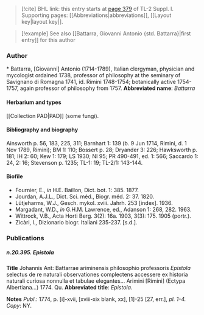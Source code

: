 > [!cite] BHL link: this entry starts at [page 379](https://www.biodiversitylibrary.org/page/33265106) of TL-2 Suppl. I.
> Supporting pages: [[Abbreviations|abbreviations]], [[Layout key|layout key]].

> [!example] See also [[Battarra, Giovanni Antonio {std. Battarra}|first entry]] for this author

### Author

\* Battarra, \[Giovanni\] Antonio (1714-1789), Italian clergyman, physician and mycologist ordained 1738, professor of philosophy at the seminary of Savignano di Romagna 1741, id. Rimini 1748-1754; botanically active 1754-1757, again professor of philosophy from 1757. 
**Abbreviated name**: *Battarra*

#### Herbarium and types

[[Collection PAD|PAD]] (some fungi).

#### Bibliography and biography

Ainsworth p. 56, 183, 225, 311; Barnhart 1: 139 (b. 9 Jun 1714, Rimini, d. 1 Nov 1789, Rimini); BM 1: 110; Bossert p. 28; Dryander 3: 226; Hawksworth p. 181; IH 2: 60; Kew 1: 179; LS 1930; NI 95; PR 490-491, ed. 1: 566; Saccardo 1: 24, 2: 16; Stevenson p. 1235; TL-1: 19; TL-2/1: 143-144.

#### Biofile

- Fournier, E., *in* H.E. Baillon, Dict. bot. 1: 385. 1877.
- Jourdan, A.J.L., Dict. Sci. méd., Biogr. méd. 2: 37. 1820.
- Lütjeharms, W.J., Gesch. mykol. xviii. Jahrh. 253 \[index\]. 1936.
- Margadant, W.D., *in* G.H.M. Lawrence, ed., Adanson 1: 268, 282. 1963.
- Wittrock, V.B., Acta Horti Berg. 3(2): 16a. 1903, 3(3): 175. 1905 (portr.).
- Zicàri, I., Dizionario biogr. Italiani 235-237. \[s.d.\].

### Publications

##### n.20.395. Epistola

**Title**
Johannis Ant: Battarrae ariminensis philosophio professoris *Epistola* selectus de re naturali observationes complectens accessere ex historia naturali curiosa nonnulla et tabulae elegantes... Arimini \[Rimini\] (Ectypa Albertiana...) 1774. Qu.
**Abbreviated title**: *Epistola*.

**Notes**
*Publ*.: 1774, p. \[i\]-xvii, \[xviii-xix blank, xx\], \[1\]-25 \[27, err.\], *pl. 1-4.* *Copy*: NY.

